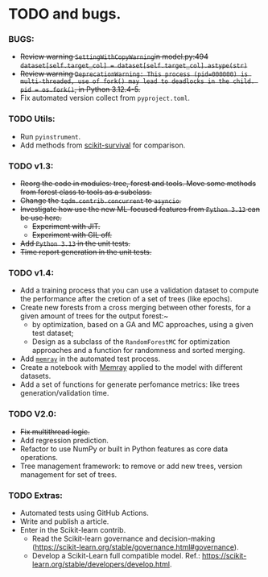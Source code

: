 # TODO and bugs.

### BUGS:
- ~~Review warning `SettingWithCopyWarning`in model.py:494 `dataset[self.target_col] = dataset[self.target_col].astype(str)`~~
- ~~Review warning `DeprecationWarning: This process (pid=000000) is multi-threaded, use of fork() may lead to deadlocks in the child. pid = os.fork()`, in Python 3.12.4-5.~~
- Fix automated version collect from `pyproject.toml`.

### TODO Utils:

- Run `pyinstrument`.
- Add methods from [scikit-survival](https://scikit-survival.readthedocs.io/en/stable/user_guide/random-survival-forest.html) for comparison.

### TODO v1.3:
- ~~Reorg the code in modules: tree, forest and tools. Move some methods from forest class to tools as a subclass.~~
- ~~Change the `tqdm.contrib.concurrent` to `asyncio`.~~ 
- ~~Investigate how use the new ML-focused features from `Python 3.13` can be use here.~~
    - ~~Experiment with JIT.~~
    - ~~Experiment with GIL off.~~
- ~~Add `Python 3.13` in the unit tests.~~  
- ~~Time report generation in the unit tests.~~ 

### TODO v1.4:
- Add a training process that you can use a validation dataset to compute the performance after the cretion of a set of trees (like epochs).
- Create new forests from a cross merging between other forests, for a given amount of trees for the output forest:~
    - by optimization, based on a GA and MC approaches, using a given test dataset;
    - Design as a subclass of the `RandomForestMC` for optimization approaches and a function for randomness and sorted merging.
- Add [`memray`](https://github.com/bloomberg/memray) in the automated test process.  
- Create a notebook with [Memray](https://github.com/bloomberg/memray) applied to the model with different datasets.
- Add a set of functions for generate perfomance metrics: like trees generation/validation time.

### TODO V2.0:
- ~~Fix multithread logic.~~
- Add regression prediction.
- Refactor to use NumPy or built in Python features as core data operations.
- Tree management framework: to remove or add new trees, version management for set of trees.

### TODO Extras:
- Automated tests using GitHub Actions.
- Write and publish a article.
- Enter in the Scikit-learn contrib.
    - Read the Scikit-learn governance and decision-making (https://scikit-learn.org/stable/governance.html#governance).
    - Develop a Scikit-Learn full compatible model. Ref.: <https://scikit-learn.org/stable/developers/develop.html>.
